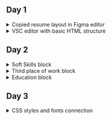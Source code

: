 ## Day 1

<details>
<summary>Copied resume layout in Figma editor</summary>

![Screenshot image](task_day1/copied-resume-layout-in-figma-editor.png)

</details>

<details>
<summary>VSC editor with basic HTML structure</summary>

![Screenshot image](task_day1/vsc-editor-with-basic-html-structure.png)

</details>



## Day 2

<details>
<summary>Soft Skills block</summary>

![Screenshot image](task_day2/soft-skills-block.png)

</details>

<details>
<summary>Third place of work block</summary>

![Screenshot image](task_day2/third-place-of-work-block.png)

</details>

<details>
<summary>Education block</summary>

![Screenshot image](task_day2/education-block.png)

</details>



## Day 3

<details>
<summary>CSS styles and fonts connection</summary>

![Screenshot image](task_day3/css-styles-and-fonts-connection.png)

</details>
